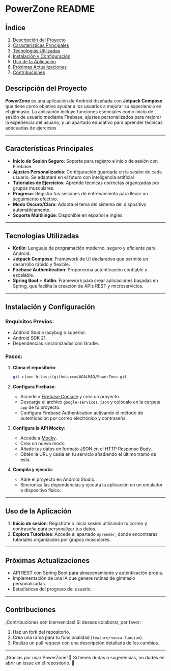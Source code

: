 
# PowerZone README


## Índice
1. [Descripción del Proyecto](#descripción-del-proyecto)
2. [Características Principales](#características-principales)
3. [Tecnologías Utilizadas](#tecnologías-utilizadas)
4. [Instalación y Configuración](#instalación-y-configuración)
5. [Uso de la Aplicación](#uso-de-la-aplicación)
6. [Próximas Actualizaciones](#próximas-actualizaciones)
7. [Contribuciones](#contribuciones)
   
## Descripción del Proyecto

**PowerZone** es una aplicación de Android diseñada con **Jetpack Compose** que tiene como objetivo ayudar a los usuarios a mejorar su experiencia en el gimnasio. La aplicación incluye funciones esenciales como inicio de sesión de usuario mediante Firebase, ajustes personalizados para mejorar la experiencia del usuario, y un apartado educativo para aprender técnicas adecuadas de ejercicios


---

## Características Principales

- **Inicio de Sesión Seguro**: Soporte para registro e inicio de sesión con Firebase.
- **Ajustes Personalizados**: Configuración guardada en la sesión de cada usuario. Se adaptará en el futuro con inteligencia artificial
- **Tutoriales de Ejercicios**: Aprende técnicas correctas organizadas por grupos musculares.
- **Progreso**: Registra tus sesiones de entrenamiento para llevar un seguimiento efectivo.
- **Modo Oscuro/Claro**: Adopta el tema del sistema del dispositivo automáticamente.
- **Soporte Multilingüe**: Disponible en español e inglés.

---

## Tecnologías Utilizadas

- **Kotlin**: Lenguaje de programación moderno, seguro y eficiente para Android.
- **Jetpack Compose**: Framework de UI declarativa que permite un desarrollo rápido y flexible.
- **Firebase Authentication**: Proporciona autenticación confiable y escalable.
- **Spring Boot + Kotlin**: Framework para crear aplicaciones basadas en Spring, que facilita la creación de APIs REST y microservicios.

---

## Instalación y Configuración

### Requisitos Previos:
- Android Studio ladybug o superior.
- Android SDK 21.
- Dependencias sincronizadas con Gradle.

### Pasos:

1. **Clona el repositorio**:
   ```bash
   git clone https://github.com/AGALMAD/PowerZone.git
   ```

2. **Configura Firebase**:
   - Accede a [Firebase Console](https://console.firebase.google.com) y crea un proyecto.
   - Descarga el archivo `google-services.json` y colócalo en la carpeta `app` de tu proyecto.
   - Configura Firebase Authentication activando el método de autenticación por correo electrónico y contraseña.

3. **Configura la API Mocky**:
   - Accede a [Mocky](https://designer.mocky.io/).
   - Crea un nuevo mock.
   - Añade tus datos en formato JSON en el HTTP Response Body.
   - Obtén la URL y úsala en tu servicio añadiendo el último tramo de esta.

4. **Compila y ejecuta**:
   - Abre el proyecto en Android Studio.
   - Sincroniza las dependencias y ejecuta la aplicación en un emulador o dispositivo físico.

---

## Uso de la Aplicación

1. **Inicio de sesión**: Regístrate o inicia sesión utilizando tu correo y contraseña para personalizar tus datos.
2. **Explora Tutoriales**: Accede al apartado `Aprender`, donde encontrarás tutoriales organizados por grupos musculares.

---

## Próximas Actualizaciones

- API REST con Spring Boot para almacenamiento y autenticación propia.
- Implementación de una IA que genere rutinas de gimnasio personalizadas.
- Estadísticas del progreso del usuario.

---

## Contribuciones

¡Contribuciones son bienvenidas! Si deseas colaborar, por favor:

1. Haz un fork del repositorio.
2. Crea una rama para tu funcionalidad (`feature/nueva-funcion`).
3. Realiza un pull request con una descripción detallada de los cambios.

---


¡Gracias por usar PowerZone! 💪 Si tienes dudas o sugerencias, no dudes en abrir un issue en el repositorio. 🚀
